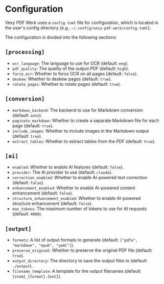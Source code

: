 # Configuration

Vexy PDF Werk uses a `config.toml` file for configuration, which is located in the user's config directory (e.g., `~/.config/vexy-pdf-werk/config.toml`).

The configuration is divided into the following sections:

## `[processing]`

-   `ocr_language`: The language to use for OCR (default: `eng`).
-   `pdf_quality`: The quality of the output PDF (default: `high`).
-   `force_ocr`: Whether to force OCR on all pages (default: `false`).
-   `deskew`: Whether to deskew pages (default: `true`).
-   `rotate_pages`: Whether to rotate pages (default: `true`).

## `[conversion]`

-   `markdown_backend`: The backend to use for Markdown conversion (default: `auto`).
-   `paginate_markdown`: Whether to create a separate Markdown file for each page (default: `true`).
-   `include_images`: Whether to include images in the Markdown output (default: `true`).
-   `extract_tables`: Whether to extract tables from the PDF (default: `true`).

## `[ai]`

-   `enabled`: Whether to enable AI features (default: `false`).
-   `provider`: The AI provider to use (default: `claude`).
-   `correction_enabled`: Whether to enable AI-powered text correction (default: `false`).
-   `enhancement_enabled`: Whether to enable AI-powered content enhancement (default: `false`).
-   `structure_enhancement_enabled`: Whether to enable AI-powered structure enhancement (default: `false`).
-   `max_tokens`: The maximum number of tokens to use for AI requests (default: `4000`).

## `[output]`

-   `formats`: A list of output formats to generate (default: `["pdfa", "markdown", "epub", "yaml"]`).
-   `preserve_original`: Whether to preserve the original PDF file (default: `true`).
-   `output_directory`: The directory to save the output files to (default: `./output`).
-   `filename_template`: A template for the output filenames (default: `{stem}_{format}.{ext}`).
